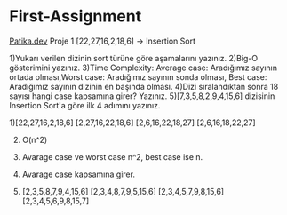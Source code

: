 # First-Assignment 
[Patika.dev](https://www.patika.dev/tr)
Proje 1
[22,27,16,2,18,6] -> Insertion Sort

1)Yukarı verilen dizinin sort türüne göre aşamalarını yazınız.
2)Big-O gösterimini yazınız.
3)Time Complexity: Average case: Aradığımız sayının ortada olması,Worst case: Aradığımız sayının sonda olması, Best case: Aradığımız sayının dizinin en başında olması.
4)Dizi sıralandıktan sonra 18 sayısı hangi case kapsamına girer? Yazınız.
5)[7,3,5,8,2,9,4,15,6] dizisinin Insertion Sort'a göre ilk 4 adımını yazınız.

1)[22,27,16,2,18,6]
  [2,27,16,22,18,6]
  [2,6,16,22,18,27]
  [2,6,16,18,22,27]
   
   
2) O(n^2)
3) Avarage case ve worst case n^2, best case ise n.
4) Avarage case kapsamına girer.
 
5) [2,3,5,8,7,9,4,15,6]
   [2,3,4,8,7,9,5,15,6]
   [2,3,4,5,7,9,8,15,6]
   [2,3,4,5,6,9,8,15,7]
